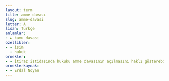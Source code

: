 ```yaml
---
layout: term
title: amme davası
slug: amme-davasi
letter: A
lisan: Türkçe
anlamlar:
- ► kamu davası
ozellikler:
- - isim
  - hukuk
ornekler:
- - İtiraz istidasında hukuku amme davasının açılmasını haklı gösterebilecek vakıalar ve deliller beyan edilmeli ve varsa bir avukat veya dava vekili tarafından imza edilmiş bulunmalıdır.
orneklerkaynak:
- - Erdal Noyan
---
```

